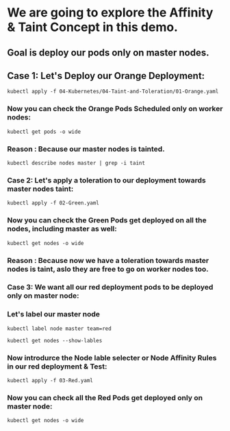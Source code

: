# We are going to explore the Affinity & Taint Concept in this demo. 

## Goal is deploy our pods only on master nodes. 

## Case 1: Let's Deploy our Orange Deployment: 
```
kubectl apply -f 04-Kubernetes/04-Taint-and-Toleration/01-Orange.yaml 
```

### Now you can check the Orange Pods Scheduled only on worker nodes: 
```
kubectl get pods -o wide
```

### Reason : Because our master nodes is tainted. 
```
kubectl describe nodes master | grep -i taint 
```

### Case 2: Let's apply a toleration to our deployment towards master nodes taint: 
```
kubectl apply -f 02-Green.yaml 
```

### Now you can check the Green Pods get deployed on all the nodes, including master as well: 
```
kubectl get nodes -o wide 
```

### Reason : Because now we have a toleration towards master nodes is taint, aslo they are free to go on worker nodes too.  



### Case 3: We want all our red deployment pods to be deployed only on master node:

### Let's label our master node
```
kubectl label node master team=red
```
```
kubectl get nodes --show-lables
```

### Now introdurce the Node lable selecter or Node Affinity Rules in our red deployment & Test: 
```
kubectl apply -f 03-Red.yaml
```

### Now you can check all the Red Pods get deployed only on master node: 
```
kubectl get nodes -o wide 
```
